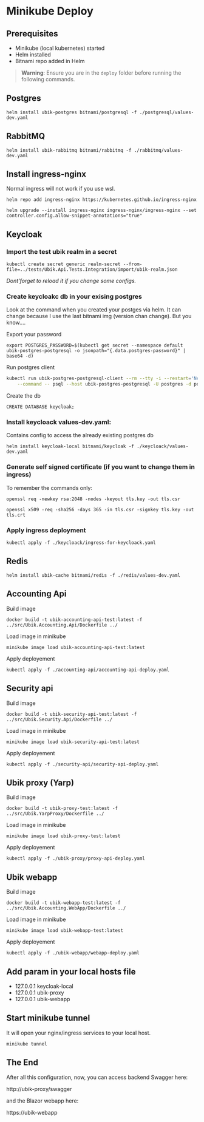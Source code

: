 # Minikube Deploy

## Prerequisites

- Minikube (local kubernetes) started
- Helm installed
- Bitnami repo added in Helm

> **Warning**: Ensure you are in the `deploy` folder before running the following commands.

## Postgres

`helm install ubik-postgres bitnami/postgresql -f ./postgresql/values-dev.yaml`

## RabbitMQ

`helm install ubik-rabbitmq bitnami/rabbitmq -f ./rabbitmq/values-dev.yaml`

## Install ingress-nginx 

Normal ingress will not work if you use wsl.

`helm repo add ingress-nginx https://kubernetes.github.io/ingress-nginx`

`helm upgrade --install ingress-nginx ingress-nginx/ingress-nginx --set controller.config.allow-snippet-annotations="true"`

## Keycloak

### Import the test ubik realm in a secret

`kubectl create secret generic realm-secret --from-file=../tests/Ubik.Api.Tests.Integration/import/ubik-realm.json`

*Dont'forget to reload it if you change some configs.*

### Create keycloakc db in your exising postgres

Look at the command when you created your postges via helm. It can change because I use the last bitnami img (version chan change). But you know....

Export your password

`export POSTGRES_PASSWORD=$(kubectl get secret --namespace default ubik-postgres-postgresql -o jsonpath="{.data.postgres-password}" | base64 -d)`

Run postgres client

```bash
kubectl run ubik-postgres-postgresql-client --rm --tty -i --restart='Never' --namespace default --image docker.io/bitnami/postgresql:17.0.0-debian-12-r9 --env="PGPASSWORD=$POSTGRES_PASSWORD" \
    --command -- psql --host ubik-postgres-postgresql -U postgres -d postgres -p 5432
```

Create the db

`CREATE DATABASE keycloak;`

### Install keycloack values-dev.yaml:

Contains config to access the already existing postgres db

`helm install keycloak-local bitnami/keycloak -f ./keycloack/values-dev.yaml`

### Generate self signed certificate (if you want to change them in ingress)

To remember the commands only:

`openssl req -newkey rsa:2048 -nodes -keyout tls.key -out tls.csr`

`openssl x509 -req -sha256 -days 365 -in tls.csr -signkey tls.key -out tls.crt`

### Apply ingress deployment

`kubectl apply -f ./keycloack/ingress-for-keycloack.yaml`

## Redis

`helm install ubik-cache bitnami/redis -f ./redis/values-dev.yaml`

## Accounting Api

Build image

`docker build -t ubik-accounting-api-test:latest -f ../src/Ubik.Accounting.Api/Dockerfile ../`

Load image in minikube

`minikube image load ubik-accounting-api-test:latest`

Apply deployement

`kubectl apply -f ./accounting-api/accounting-api-deploy.yaml`

## Security api

Build image

`docker build -t ubik-security-api-test:latest -f ../src/Ubik.Security.Api/Dockerfile ../`

Load image in minikube

`minikube image load ubik-security-api-test:latest`

Apply deployement

`kubectl apply -f ./security-api/security-api-deploy.yaml`

## Ubik proxy (Yarp)

Build image

`docker build -t ubik-proxy-test:latest -f ../src/Ubik.YarpProxy/Dockerfile ../`

Load image in minikube

`minikube image load ubik-proxy-test:latest`

Apply deployement

`kubectl apply -f ./ubik-proxy/proxy-api-deploy.yaml`

## Ubik webapp

Build image

`docker build -t ubik-webapp-test:latest -f ../src/Ubik.Accounting.WebApp/Dockerfile ../`

Load image in minikube

`minikube image load ubik-webapp-test:latest`

Apply deployement

`kubectl apply -f ./ubik-webapp/webapp-deploy.yaml`

## Add param in your local hosts file

- 127.0.0.1  keycloak-local
- 127.0.0.1  ubik-proxy
- 127.0.0.1  ubik-webapp

## Start minikube tunnel

It will open your nginx/ingress services to your local host.

`minikube tunnel`

## The End

After all this configuration, now, you can access backend Swagger here:

http://ubik-proxy/swagger

and the Blazor webapp here:

https://ubik-webapp